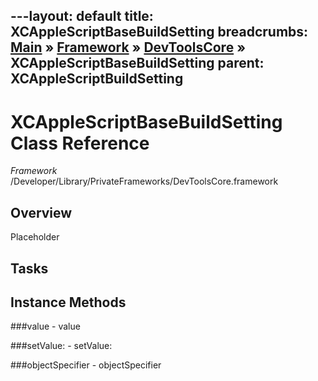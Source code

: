 ---layout: default
title: XCAppleScriptBaseBuildSetting
breadcrumbs: <a href="/index.html">Main</a> &raquo; <a href="/Frameworks.html">Framework</a> &raquo; <a href="/Frameworks/DevToolsCore.html">DevToolsCore</a> &raquo; XCAppleScriptBaseBuildSetting
parent: XCAppleScriptBuildSetting 
---
# XCAppleScriptBaseBuildSetting Class Reference

*Framework* /Developer/Library/PrivateFrameworks/DevToolsCore.framework

## Overview

Placeholder

## Tasks

## Instance Methods

<a name="-value"></a>
###value
    - value

<a name="-setValue:"></a>
###setValue:
    - setValue:

<a name="-objectSpecifier"></a>
###objectSpecifier
    - objectSpecifier

